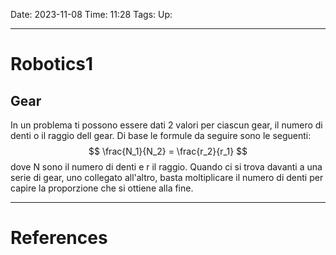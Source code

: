 Date: 2023-11-08
Time: 11:28
Tags:
Up: 

---
# Robotics1

## Gear
In un problema ti possono essere dati 2 valori per ciascun gear, il numero di denti o il raggio dell gear. Di base le formule da seguire sono le seguenti:
$$
\frac{N_1}{N_2} = \frac{r_2}{r_1}
$$
dove N sono il numero di denti e r il raggio.
Quando ci si trova davanti a una serie di gear, uno collegato all'altro, basta moltiplicare il numero di denti per capire la proporzione che si ottiene alla fine.



---
# References

